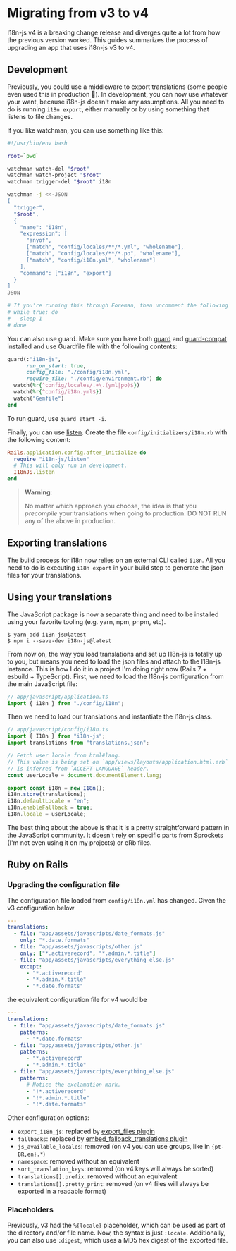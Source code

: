 # Migrating from v3 to v4

I18n-js v4 is a breaking change release and diverges quite a lot from how the
previous version worked. This guides summarizes the process of upgrading an app
that uses i18n-js v3 to v4.

## Development

Previously, you could use a middleware to export translations (some people even
used this in production 😬). In development, you can now use whatever your want,
because i18n-js doesn't make any assumptions. All you need to do is running
`i18n export`, either manually or by using something that listens to file
changes.

If you like watchman, you can use something like this:

```bash
#!/usr/bin/env bash

root=`pwd`

watchman watch-del "$root"
watchman watch-project "$root"
watchman trigger-del "$root" i18n

watchman -j <<-JSON
[
  "trigger",
  "$root",
  {
    "name": "i18n",
    "expression": [
      "anyof",
      ["match", "config/locales/**/*.yml", "wholename"],
      ["match", "config/locales/**/*.po", "wholename"],
      ["match", "config/i18n.yml", "wholename"]
    ],
    "command": ["i18n", "export"]
  }
]
JSON

# If you're running this through Foreman, then uncomment the following lines:
# while true; do
#   sleep 1
# done
```

You can also use guard. Make sure you have both
[guard](https://rubygems.org/gems/guard) and
[guard-compat](https://rubygems.org/gems/guard-compat) installed and use
Guardfile file with the following contents:

```ruby
guard(:"i18n-js",
      run_on_start: true,
      config_file: "./config/i18n.yml",
      require_file: "./config/environment.rb") do
  watch(%r{^config/locales/.+\.(yml|po)$})
  watch(%r{^config/i18n.yml$})
  watch("Gemfile")
end
```

To run guard, use `guard start -i`.

Finally, you can use [listen](https://rubygems.org/gems/listen). Create the file
`config/initializers/i18n.rb` with the following content:

```ruby
Rails.application.config.after_initialize do
  require "i18n-js/listen"
  # This will only run in development.
  I18nJS.listen
end
```

> **Warning**:
>
> No matter which approach you choose, the idea is that you _precompile_ your
> translations when going to production. DO NOT RUN any of the above in
> production.

## Exporting translations

The build process for i18n now relies on an external CLI called `i18n`. All you
need to do is executing `i18n export` in your build step to generate the json
files for your translations.

## Using your translations

The JavaScript package is now a separate thing and need to be installed using
your favorite tooling (e.g. yarn, npm, pnpm, etc).

```console
$ yarn add i18n-js@latest
$ npm i --save-dev i18n-js@latest
```

From now on, the way you load translations and set up I18n-js is totally up to
you, but means you need to load the json files and attach to the I18n-js
instance. This is how I do it in a project I'm doing right now (Rails 7 +
esbuild + TypeScript). First, we need to load the I18n-js configuration from the
main JavaScript file:

```typescript
// app/javascript/application.ts
import { i18n } from "./config/i18n";
```

Then we need to load our translations and instantiate the I18n-js class.

```typescript
// app/javascript/config/i18n.ts
import { I18n } from "i18n-js";
import translations from "translations.json";

// Fetch user locale from html#lang.
// This value is being set on `app/views/layouts/application.html.erb` and
// is inferred from `ACCEPT-LANGUAGE` header.
const userLocale = document.documentElement.lang;

export const i18n = new I18n();
i18n.store(translations);
i18n.defaultLocale = "en";
i18n.enableFallback = true;
i18n.locale = userLocale;
```

The best thing about the above is that it is a pretty straightforward pattern in
the JavaScript community. It doesn't rely on specific parts from Sprockets (I'm
not even using it on my projects) or eRb files.

## Ruby on Rails

### Upgrading the configuration file

The configuration file loaded from `config/i18n.yml` has changed. Given the v3
configuration below

```yaml
---
translations:
  - file: "app/assets/javascripts/date_formats.js"
    only: "*.date.formats"
  - file: "app/assets/javascripts/other.js"
    only: ["*.activerecord", "*.admin.*.title"]
  - file: "app/assets/javascripts/everything_else.js"
    except:
      - "*.activerecord"
      - "*.admin.*.title"
      - "*.date.formats"
```

the equivalent configuration file for v4 would be

```yaml
---
translations:
  - file: "app/assets/javascripts/date_formats.js"
    patterns:
      - "*.date.formats"
  - file: "app/assets/javascripts/other.js"
    patterns:
      - "*.activerecord"
      - "*.admin.*.title"
  - file: "app/assets/javascripts/everything_else.js"
    patterns:
      # Notice the exclamation mark.
      - "!*.activerecord"
      - "!*.admin.*.title"
      - "!*.date.formats"
```

Other configuration options:

- `export_i18n_js`: replaced by [export_files plugin](https://github.com/fnando/i18n-js#export_files)
- `fallbacks`: replaced by [embed_fallback_translations plugin](https://github.com/fnando/i18n-js#embed_fallback_translations)
- `js_available_locales`: removed (on v4 you can use groups, like in
  `{pt-BR,en}.*`)
- `namespace`: removed without an equivalent
- `sort_translation_keys`: removed (on v4 keys will always be sorted)
- `translations[].prefix`: removed without an equivalent
- `translations[].pretty_print`: removed (on v4 files will always be exported in
  a readable format)

### Placeholders

Previously, v3 had the `%{locale}` placeholder, which can be used as part of the
directory and/or file name. Now, the syntax is just `:locale`. Additionally, you
can also use `:digest`, which uses a MD5 hex digest of the exported file.
